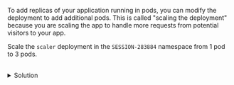 To add replicas of your application running in pods, you can modify the deployment to add additional pods. This is called "scaling the deployment" because you are scaling the app to handle more requests from potential visitors to your app.

Scale the `scaler` deployment in the `SESSION-283884` namespace from 1 pod to 3 pods.

<br>
<details><summary>Solution</summary>
<br>

Scale the `scaler` deployment in the `session283884` namespace from 1 pod to 3 pods.
```bash
k -n session283884 scale deploy scaler --replicas 3
```{{exec}}

</details>